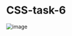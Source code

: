 # CSS-task-6

![image](https://github.com/amanraza202/CSS-task-6/assets/80668893/46664a98-e8a9-42b6-8a03-0224d80ad200)
